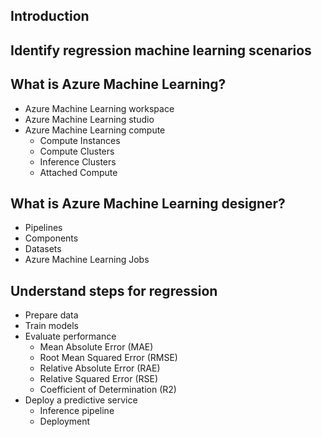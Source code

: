## Introduction
## Identify regression machine learning scenarios
## What is Azure Machine Learning?
  - Azure Machine Learning workspace
  - Azure Machine Learning studio
  - Azure Machine Learning compute
    - Compute Instances
    - Compute Clusters
    - Inference Clusters
    - Attached Compute
## What is Azure Machine Learning designer?
  - Pipelines
  - Components
  - Datasets
  - Azure Machine Learning Jobs
## Understand steps for regression
  - Prepare data
  - Train models
  - Evaluate performance
    - Mean Absolute Error (MAE)
    - Root Mean Squared Error (RMSE)
    - Relative Absolute Error (RAE)
    - Relative Squared Error (RSE)
    - Coefficient of Determination (R2)
  - Deploy a predictive service
    - Inference pipeline
    - Deployment